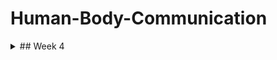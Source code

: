 # Human-Body-Communication
<details>
  <summary>
## Week 4 </summary>

### Demodulation on Receiver PSoC with carrier of Transmitter PSoC
Transmitter PSoC:
Both carrier and message signal are generated by PWM with Fc = 10KHz and Fm = 1KHz.
The carrier signal is multiplied with the message signal using the mixer.
<br>

![image](https://github.com/user-attachments/assets/178644f9-2bed-478f-8dc9-07a96e663a3e)

<br>

```
#include "project.h"

int main(void)
{
    CyGlobalIntEnable; /* Enable global interrupts. */

     //Mixer_1_Start();

    for(;;)
    {
        PWM_1_Start();
        PWM_2_Start();
    }
}
```
##### Mixer Component
PSoC Creator provides a “Mixer” component. It can be used for frequency conversion of an input signal using a local
oscillator (LO) signal as the sampling clock. 
<br>
The Mixer component can be configured in two
configurations:
1. Up Mixer:  Multiplies the input signal with LO.
2. Down Mixer: Operates as a sample and hold circuit on the input signal.

#### Demodulation



### PSoC Implementation of AM Modulation and Demodulation
The message signal and carrier signal are
multiplied by mixer
<br>
The Voltage DAC (VDAC) provides offset to the message signal m(t).
<br>
Modulation index can be defined as the
measure of extent of amplitude variation about a unmodulated carrier. The modulation index is an important factor.
When a level of modulation is too low, the modulation does not utilize the carrier efficiently and if a level of modulation
is too high, the carrier can become over modulated causing sidebands to extend out beyond the allowed bandwidth
causing interference to other users. 
##### Demodulation
![image](https://github.com/user-attachments/assets/a2d95b6f-d763-4f20-966d-aaeeff9fff54)
![image](https://github.com/user-attachments/assets/121c1132-0f3c-4664-b493-1563ec50dae9)

<br>

The AM signal is given to comparator whose reference is AGND. The output of the comparator is square wave with
frequency same as the carrier frequency of AM signal. The output of the comparator is used as a LO signal for the
mixer. The mixer type is set to Down Mixer (or Sample Mixer).The Down Mixer gives a gain close to ‘1’ (when the
signal is sampled at peaks) for the down converted signal. The Down Mixer output has lower harmonic content than
up mixer when the input signal and LO signal have near same frequencies. The Mixer samples the input AM signal at
the rising edges of the LO as shown in following figure.

![image](https://github.com/user-attachments/assets/333da9e0-c562-4847-8686-ce864b89f585)

<br>

The comparator output delay plays
an important role in the demodulation. The ideal delay that gives maximum output is quarter period (90°) of the
carrier. See Figure 18. When the delay is 90°, the mixer samples the AM wave at the peaks. A delay lesser than 90°
still gives a demodulated output; however, the amplitude level is reduced. The comparator typical delay is 90 ns. This
delay makes the mixer sample the AM wave within 45° to 135° from the zero crossing for the frequency range
1.25 MHz to 4 MHz. If the signal frequency is out of this range then, either external delay circuit should be added on
the signal before giving it to ZCD or the signal should be brought within the range before demodulating it.

